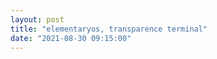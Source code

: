 ```yaml
---
layout: post
title: "elementaryos, transparence terminal"
date: "2021-08-30 09:15:00"
---
```

<script src="https://pastebin.com/embed_js/FqGHnA8Q"></script>
